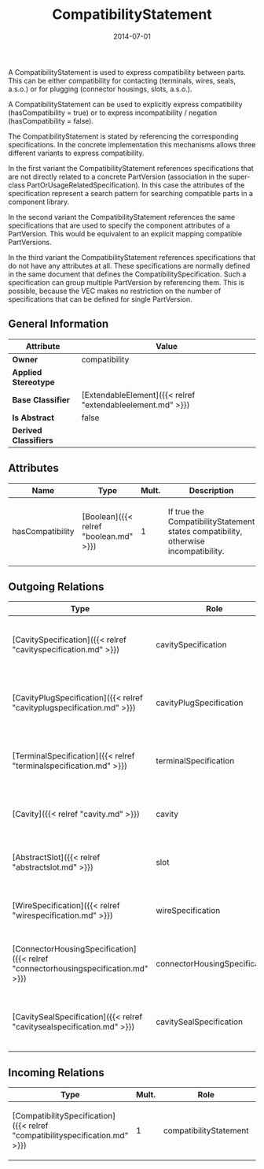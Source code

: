 ﻿---
title: CompatibilityStatement
toc: false
type: specs
date: "2014-07-01"
draft: false
specification: VEC
version: 1.1.1
documentType: "Recommendation"
elementType: Class
classes:
  - CompatibilityStatement
menu_name: vec-1.1.1
---
<p> A CompatibilityStatement is used to express compatibility between parts. This can be either compatibility for contacting (terminals, wires, seals, a.s.o.) or for plugging (connector housings, slots, a.s.o.).     </p>      <p> A CompatibilityStatement can be used to explicitly express compatibility (hasCompatibility = true) or to express incompatibility / negation (hasCompatibility = false).     </p>      <p> The CompatibilityStatement is stated by referencing the corresponding specifications. In the concrete implementation this mechanisms allows three different variants to express compatibility.     </p>      <p> In the first variant the CompatibilityStatement references specifications that are not directly related to a concrete PartVersion (association in the super-class PartOrUsageRelatedSpecification). In this case the attributes of the specification represent a search pattern for searching compatible parts in a component library.     </p>      <p> In the second variant the CompatibilityStatement references the same specifications that are used to specify the component attributes of a PartVersion. This would be equivalent to an explicit mapping compatible PartVersions.     </p>      <p> In the third variant the CompatibilityStatement references specifications that do not have any attributes at all. These specifications are normally defined in the same document that defines the CompatibilitySpecification. Such a specification can group multiple PartVersion by referencing them. This is possible, because the VEC makes no restriction on the number of specifications that can be defined for single PartVersion.      </p>

## General Information

| Attribute               | Value |
|-------------------------|-------|
| **Owner**               | compatibility |
| **Applied Stereotype**  |   |
| **Base Classifier**     | [ExtendableElement]({{< relref "extendableelement.md" >}})<br/>  |
| **Is Abstract**         | false |
| **Derived Classifiers** |   |

## Attributes
|  Name  |  Type  |  Mult.  |  Description  |  Owning Classifier  |
|--------|--------|---------|---------------|--------------|
|hasCompatibility | [Boolean]({{< relref "boolean.md" >}}) | 1 | <p> If true the CompatibilityStatement states compatibility, otherwise incompatibility.       </p> | [CompatibilityStatement]({{< relref "compatibilitystatement.md" >}}) |

## Outgoing Relations
|    Type  |   Role   |   Mult.   |   Mult.   |   Description   |
|----------|----------|-----------|-----------|-----------------|
| [CavitySpecification]({{< relref "cavityspecification.md" >}}) | cavitySpecification | 0..* | 0..* | <p> References the CavitySpecifications for which the compatibility statement is stated.      </p> |
| [CavityPlugSpecification]({{< relref "cavityplugspecification.md" >}}) | cavityPlugSpecification | 0..* | 0..* | <p> References the CavityPlugSpecifications for which the compatibility statement is stated.      </p> |
| [TerminalSpecification]({{< relref "terminalspecification.md" >}}) | terminalSpecification | 0..* | 0..* | <p> References the TerminalSpecifications for which the compatibility statement is stated.      </p> |
| [Cavity]({{< relref "cavity.md" >}}) | cavity | 0..* | 0..* | <p> References explicit cavities for which the compatibility statement is stated.      </p> |
| [AbstractSlot]({{< relref "abstractslot.md" >}}) | slot | 0..* | 0..* | <p> References explicit Slots for which the compatibility statement is stated.      </p> |
| [WireSpecification]({{< relref "wirespecification.md" >}}) | wireSpecification | 0..* | 0..* | <p> References the WireSpecifications for which the compatibility statement is stated.      </p> |
| [ConnectorHousingSpecification]({{< relref "connectorhousingspecification.md" >}}) | connectorHousingSpecification | 0..* | 0..* | <p> References the ConnectorHousingSpecifications for which the compatibility statement is stated.      </p> |
| [CavitySealSpecification]({{< relref "cavitysealspecification.md" >}}) | cavitySealSpecification | 0..* | 0..* | <p> References the CavitySealSpecifications for which the compatibility statement is stated.      </p> |
##  Incoming Relations
|    Type  |   Mult.  |   Role    |   Mult.   |   Description  |
|----------|----------|-----------|-----------|----------------|
| [CompatibilitySpecification]({{< relref "compatibilityspecification.md" >}}) | 1 | compatibilityStatement | 0..* | <p> Specifies the CompatibilityStatements defined by this CompatibilitySpecification.      </p> |
